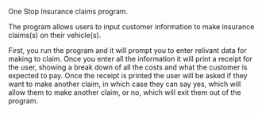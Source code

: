 One Stop Insurance claims program.

The program allows users to input customer information to make insurance claims(s) on their vehicle(s).

First, you run the program and it will prompt you to enter relivant data for making to claim. Once you enter all the 
information it will print a receipt for the user, showing a break down of all the costs and what the customer is 
expected to pay. Once the receipt is printed the user will be asked if they want to make another claim, in which case 
they can say yes, which will allow them to make another claim, or no, which will exit them out of the program. 
